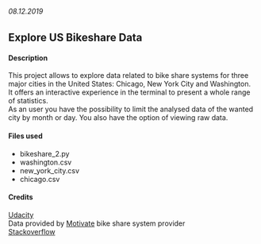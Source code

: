 ###### 08.12.2019

## Explore US Bikeshare Data

#### Description
This project allows to explore data related to bike share systems for three major cities in the United States: Chicago, New York City and Washington.<br/>
It offers an interactive experience in the terminal to present a whole range of statistics.<br/>
As an user you have the possibility to limit the analysed data of the wanted city by month or day. You also have the option of viewing raw data.

#### Files used
* bikeshare_2.py
* washington.csv
* new_york_city.csv
* chicago.csv

#### Credits
[Udacity](https://www.udacity.com)<br/>
Data provided by [Motivate](https://www.motivateco.com/) bike share system provider<br/>
[Stackoverflow](https://stackoverflow.com/)
